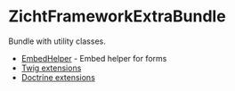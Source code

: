 # ZichtFrameworkExtraBundle #

Bundle with utility classes.

* [EmbedHelper](embed-helper.html) - Embed helper for forms
* [Twig extensions](twig.html)
* [Doctrine extensions](doctrine.html)

